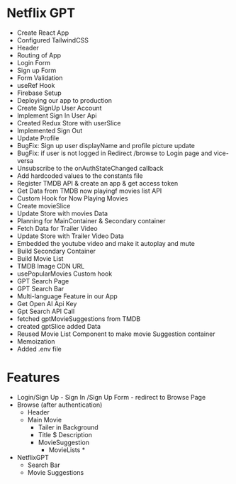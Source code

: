 # Netflix GPT

- Create React App
- Configured TailwindCSS
- Header
- Routing of App
- Login Form
- Sign up Form
- Form Validation
- useRef Hook
- Firebase Setup
- Deploying our app to production
- Create SignUp User Account
- Implement Sign In User Api
- Created Redux Store with userSlice
- Implemented Sign Out
- Update Profile
- BugFix: Sign up user displayName and profile picture update
- BugFix: if user is not logged in Redirect /browse to Login page and vice-versa
- Unsubscribe to the onAuthStateChanged callback
- Add hardcoded values to the constants file
- Register TMDB API & create an app & get access token 
- Get Data from TMDB now playingf movies list API
- Custom Hook for Now Playing Movies
- Create movieSlice
- Update Store with movies Data
- Planning for MainContainer & Secondary container
- Fetch Data for Trailer Video
- Update Store with Trailer Video Data
- Embedded the youtube video and make it autoplay and mute
- Build Secondary Container
- Build Movie List
- TMDB Image CDN URL
- usePopularMovies Custom hook
- GPT Search Page
- GPT Search Bar
- Multi-language Feature in our App
- Get Open AI Api Key
- Gpt Search API Call
- fetched gptMovieSuggestions from TMDB
- created gptSlice added Data
- Reused Movie List Component to make movie Suggestion container
- Memoization
- Added .env file


# Features
- Login/Sign Up
        - Sign In /Sign Up Form
        - redirect to Browse Page
- Browse (after authentication)
    - Header
    - Main Movie
        - Tailer in Background
        - Title $ Description
        - MovieSuggestion
            - MovieLists * 
- NetflixGPT
    - Search Bar
    - Movie Suggestions
